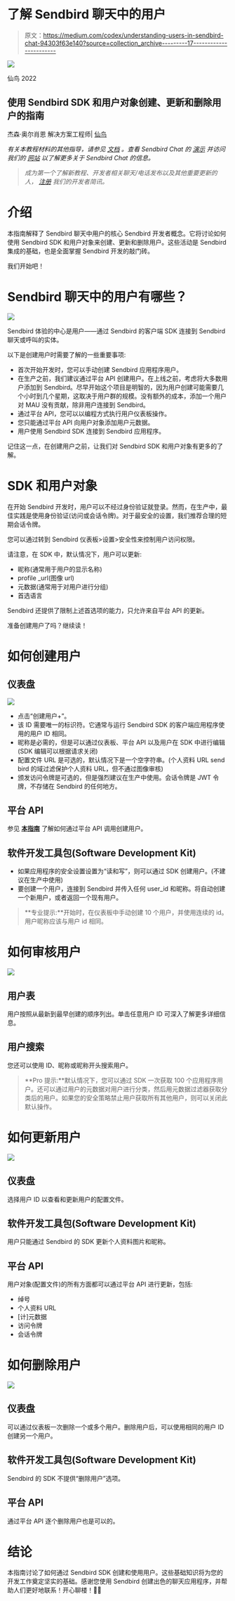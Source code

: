 # 了解 Sendbird 聊天中的用户

> 原文：<https://medium.com/codex/understanding-users-in-sendbird-chat-94303f63e140?source=collection_archive---------17----------------------->

![](img/5c20cf1b5175ed7dd6914fa06f446459.png)

仙鸟 2022

## 使用 Sendbird SDK 和用户对象创建、更新和删除用户的指南

杰森·奥尔肖恩
解决方案工程师| [仙鸟](https://www.sendbird.com/)

*有关本教程材料的其他指导，请参见* [*文档*](https://sendbird.com/docs/chat) *。查看 Sendbird Chat 的* [*演示*](https://sendbird.com/demos/in-app-chat) *并访问我们的* [*网站*](https://sendbird.com/features/chat-messaging) *以了解更多关于 Sendbird Chat 的信息。*

> *成为第一个了解新教程、开发者相关聊天/电话发布以及其他重要更新的人，* [*注册*](https://get.sendbird.com/dev-newsletter-subscription.html) *我们的开发者简讯。*

# 介绍

本指南解释了 Sendbird 聊天中用户的核心 Sendbird 开发者概念。它将讨论如何使用 Sendbird SDK 和用户对象来创建、更新和删除用户。这些活动是 Sendbird 集成的基础，也是全面掌握 Sendbird 开发的敲门砖。

我们开始吧！

# Sendbird 聊天中的用户有哪些？

![](img/ad952da366cdc861b2d71fd63bd446c3.png)

Sendbird 体验的中心是用户——通过 Sendbird 的客户端 SDK 连接到 Sendbird 聊天或呼叫的实体。

以下是创建用户时需要了解的一些重要事项:

*   首次开始开发时，您可以手动创建 Sendbird 应用程序用户。
*   在生产之前，我们建议通过平台 API 创建用户。在上线之前，考虑将大多数用户添加到 Sendbird。尽早开始这个项目是明智的，因为用户创建可能需要几个小时到几个星期，这取决于用户群的规模。没有额外的成本，添加一个用户对 MAU 没有贡献，除非用户连接到 Sendbird。
*   通过平台 API，您可以以编程方式执行用户仪表板操作。
*   您只能通过平台 API 向用户对象添加用户元数据。
*   用户使用 Sendbird SDK 连接到 Sendbird 应用程序。

记住这一点，在创建用户之前，让我们对 Sendbird SDK 和用户对象有更多的了解。

# SDK 和用户对象

在开始 Sendbird 开发时，用户可以不经过身份验证就登录。然而，在生产中，最佳实践是使用身份验证(访问或会话令牌)。对于最安全的设置，我们推荐合理的短期会话令牌。

您可以通过转到 Sendbird 仪表板>设置>安全性来控制用户访问权限。

请注意，在 SDK 中，默认情况下，用户可以更新:

*   昵称(通常用于用户的显示名称)
*   profile _url(图像 url)
*   元数据(通常用于对用户进行分组)
*   首选语言

Sendbird 还提供了限制上述首选项的能力，只允许来自平台 API 的更新。

准备创建用户了吗？继续读！

# 如何创建用户

## 仪表盘

![](img/5caf9e2104fe592396fe3663495f39c3.png)

*   点击“创建用户+”。
*   该 ID 需要唯一的标识符。它通常与运行 Sendbird SDK 的客户端应用程序使用的用户 ID 相同。
*   昵称是必需的，但是可以通过仪表板、平台 API 以及用户在 SDK 中进行编辑(SDK 编辑可以根据请求关闭)
*   配置文件 URL 是可选的，默认情况下是一个空字符串。(个人资料 URL send bird 的域过滤保护个人资料 URL，但不通过图像审核)
*   颁发访问令牌是可选的，但是强烈建议在生产中使用。会话令牌是 JWT 令牌，不存储在 Sendbird 的任何地方。

## 平台 API

参见 [**本指南**](https://sendbird.com/docs/chat/v3/platform-api/guides/user#2-create-a-user) 了解如何通过平台 API 调用创建用户。

## 软件开发工具包(Software Development Kit)

*   如果应用程序的安全设置设置为“读和写”，则可以通过 SDK 创建用户。(不建议在生产中使用)
*   要创建一个用户，连接到 Sendbird 并传入任何 user_id 和昵称。将自动创建一个新用户，或者返回一个现有用户。

> **专业提示:**开始时，在仪表板中手动创建 10 个用户，并使用连续的 id。用户昵称应该与用户 id 相同。

# 如何审核用户

![](img/884fe36986fa2882f75af38470889549.png)

## 用户表

用户按照从最新到最早创建的顺序列出。单击任意用户 ID 可深入了解更多详细信息。

## 用户搜索

您还可以使用 ID、昵称或昵称开头搜索用户。

> **Pro 提示:**默认情况下，您可以通过 SDK 一次获取 100 个应用程序用户。还可以通过用户的元数据对用户进行分类，然后用元数据过滤器获取分类后的用户。如果您的安全策略禁止用户获取所有其他用户，则可以关闭此默认操作。

# 如何更新用户

![](img/75f2985f151ec34dbead52aac6581916.png)

## 仪表盘

选择用户 ID 以查看和更新用户的配置文件。

## 软件开发工具包(Software Development Kit)

用户只能通过 Sendbird 的 SDK 更新个人资料图片和昵称。

## 平台 API

用户对象(配置文件)的所有方面都可以通过平台 API 进行更新，包括:

*   绰号
*   个人资料 URL
*   [计]元数据
*   访问令牌
*   会话令牌

# 如何删除用户

![](img/bea2518f026ecc5c733e68f58ecffc02.png)

## 仪表盘

可以通过仪表板一次删除一个或多个用户。删除用户后，可以使用相同的用户 ID 创建另一个用户。

## 软件开发工具包(Software Development Kit)

Sendbird 的 SDK 不提供“删除用户”选项。

## 平台 API

通过平台 API 逐个删除用户也是可以的。

# 结论

本指南讨论了如何通过 Sendbird SDK 创建和使用用户。这些基础知识将为您的开发工作奠定坚实的基础。感谢您使用 Sendbird 创建出色的聊天应用程序，并帮助人们更好地联系！开心聊楼！👩‍💻